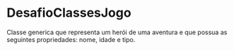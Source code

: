 # DesafioClassesJogo
Classe generica que representa um herói de uma aventura e que possua as seguintes propriedades: nome, idade e tipo.
